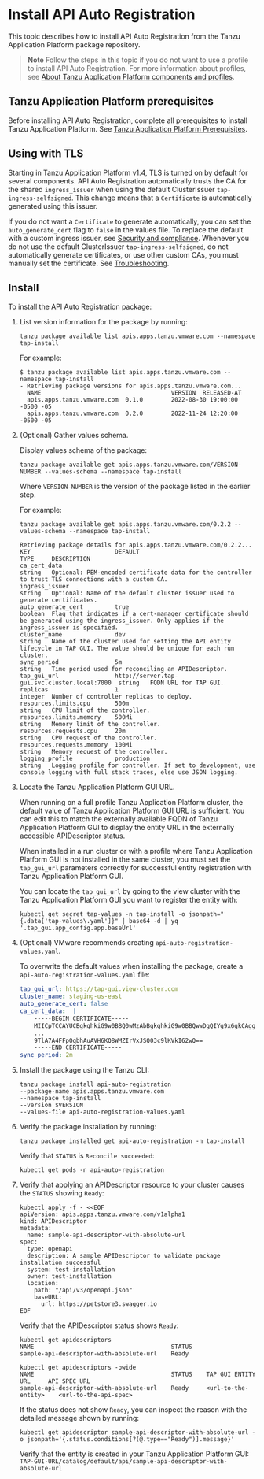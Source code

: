 # Install API Auto Registration

This topic describes how to install API Auto Registration from the Tanzu Application Platform package repository.

> **Note** Follow the steps in this topic if you do not want to use a profile to install API Auto Registration. For more information about profiles, see [About Tanzu Application Platform components and profiles](../about-package-profiles.hbs.md).

## <a id='prereqs'></a>Tanzu Application Platform prerequisites

Before installing API Auto Registration, complete all prerequisites to install Tanzu Application Platform.
See [Tanzu Application Platform Prerequisites](../prerequisites.md).

## <a id='prereqs'></a> Using with TLS

Starting in Tanzu Application Platform v1.4, TLS is turned on by default for several components.
API Auto Registration automatically trusts the CA for the shared `ingress_issuer` when using the default ClusterIssuer `tap-ingress-selfsigned`.
This change means that a `Certificate` is automatically generated using this issuer.

If you do not want a `Certificate` to generate automatically, you can set the `auto_generate_cert` flag to `false` in the values file.
To replace the default with a custom ingress issuer, see [Security and compliance](../security-and-compliance/about.hbs.md).
Whenever you do not use the default ClusterIssuer `tap-ingress-selfsigned`, do not automatically generate certificates,
or use other custom CAs, you must manually set the certificate. See [Troubleshooting](../api-auto-registration/troubleshooting.hbs.md#set-ca-crt).

## <a id='install'></a>Install

To install the API Auto Registration package:

1. List version information for the package by running:

    ```console
    tanzu package available list apis.apps.tanzu.vmware.com --namespace tap-install
    ```

    For example:

    ```console
    $ tanzu package available list apis.apps.tanzu.vmware.com --namespace tap-install
    - Retrieving package versions for apis.apps.tanzu.vmware.com...
      NAME                                     VERSION  RELEASED-AT
      apis.apps.tanzu.vmware.com  0.1.0        2022-08-30 19:00:00 -0500 -05
      apis.apps.tanzu.vmware.com  0.2.0        2022-11-24 12:20:00 -0500 -05
    ```

1. (Optional) Gather values schema.

    Display values schema of the package:

    ```console
    tanzu package available get apis.apps.tanzu.vmware.com/VERSION-NUMBER --values-schema --namespace tap-install
    ```

    Where `VERSION-NUMBER` is the version of the package listed in the earlier step.

    For example:

    ```console
    tanzu package available get apis.apps.tanzu.vmware.com/0.2.2 --values-schema --namespace tap-install

    Retrieving package details for apis.apps.tanzu.vmware.com/0.2.2...
    KEY                        DEFAULT                                       TYPE     DESCRIPTION
    ca_cert_data                                                             string   Optional: PEM-encoded certificate data for the controller to trust TLS connections with a custom CA. 
    ingress_issuer                                                           string   Optional: Name of the default cluster issuer used to generate certificates.
    auto_generate_cert         true                                          boolean  Flag that indicates if a cert-manager certificate should be generated using the ingress_issuer. Only applies if the ingress_issuer is specified.
    cluster_name               dev                                           string   Name of the cluster used for setting the API entity lifecycle in TAP GUI. The value should be unique for each run cluster.
    sync_period                5m                                            string   Time period used for reconciling an APIDescriptor.
    tap_gui_url                http://server.tap-gui.svc.cluster.local:7000  string   FQDN URL for TAP GUI.
    replicas                   1                                             integer  Number of controller replicas to deploy.
    resources.limits.cpu       500m                                          string   CPU limit of the controller.
    resources.limits.memory    500Mi                                         string   Memory limit of the controller.
    resources.requests.cpu     20m                                           string   CPU request of the controller.
    resources.requests.memory  100Mi                                         string   Memory request of the controller.
    logging_profile            production                                    string   Logging profile for controller. If set to development, use console logging with full stack traces, else use JSON logging.
    ```

2. Locate the Tanzu Application Platform GUI URL.

    When running on a full profile Tanzu Application Platform cluster, the default value of Tanzu Application Platform GUI URL is sufficient. You can edit this to match the externally available FQDN of Tanzu Application Platform GUI to display the entity URL in the externally accessible APIDescriptor status.

    When installed in a run cluster or with a profile where Tanzu Application Platform GUI is not installed in the same cluster, you must set the `tap_gui_url` parameters correctly for successful entity registration with Tanzu Application Platform GUI.

    You can locate the `tap_gui_url` by going to the view cluster with the Tanzu Application Platform GUI you want to register the entity with:

    ```console
    kubectl get secret tap-values -n tap-install -o jsonpath="{.data['tap-values\.yaml']}" | base64 -d | yq '.tap_gui.app_config.app.baseUrl'
    ```

3. (Optional) VMware recommends creating `api-auto-registration-values.yaml`.

    To overwrite the default values when installing the package, create a `api-auto-registration-values.yaml` file:

    ```yaml
    tap_gui_url: https://tap-gui.view-cluster.com
    cluster_name: staging-us-east
    auto_generate_cert: false
    ca_cert_data:  |
        -----BEGIN CERTIFICATE-----
        MIICpTCCAYUCBgkqhkiG9w0BBQ0wMzAbBgkqhkiG9w0BBQwwDgQIYg9x6gkCAggA
        ...
        9TlA7A4FFpQqbhAuAVH6KQ8WMZIrVxJSQ03c9lKVkI62wQ==
        -----END CERTIFICATE-----
    sync_period: 2m
    ```

4. Install the package using the Tanzu CLI:

    ```console
    tanzu package install api-auto-registration
    --package-name apis.apps.tanzu.vmware.com
    --namespace tap-install
    --version $VERSION
    --values-file api-auto-registration-values.yaml
    ```

5. Verify the package installation by running:

    ```console
    tanzu package installed get api-auto-registration -n tap-install
    ```

    Verify that `STATUS` is `Reconcile succeeded`:

    ```console
    kubectl get pods -n api-auto-registration
    ```

6. Verify that applying an APIDescriptor resource to your cluster causes the `STATUS` showing `Ready`:

    ```console
    kubectl apply -f - <<EOF
    apiVersion: apis.apps.tanzu.vmware.com/v1alpha1
    kind: APIDescriptor
    metadata:
      name: sample-api-descriptor-with-absolute-url
    spec:
      type: openapi
      description: A sample APIDescriptor to validate package installation successful
      system: test-installation
      owner: test-installation
      location:
        path: "/api/v3/openapi.json"
        baseURL:
          url: https://petstore3.swagger.io
    EOF
    ```

    Verify that the APIDescriptor status shows `Ready`:

    ```console
    kubectl get apidescriptors
    NAME                                       STATUS
    sample-api-descriptor-with-absolute-url    Ready

    kubectl get apidescriptors -owide
    NAME                                       STATUS    TAP GUI ENTITY URL     API SPEC URL
    sample-api-descriptor-with-absolute-url    Ready     <url-to-the-entity>    <url-to-the-api-spec>
    ```

    If the status does not show `Ready`, you can inspect the reason with the detailed message shown by running:

    ```console
    kubectl get apidescriptor sample-api-descriptor-with-absolute-url -o jsonpath='{.status.conditions[?(@.type=="Ready")].message}'
    ```

    Verify that the entity is created in your Tanzu Application Platform GUI:
    `TAP-GUI-URL/catalog/default/api/sample-api-descriptor-with-absolute-url`
